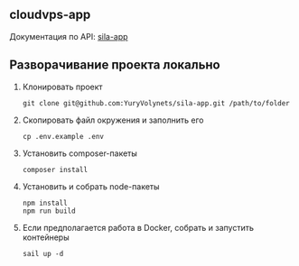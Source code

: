 ## cloudvps-app

Документация по API: [sila-app](https://app.swaggerhub.com/apis-docs/volynets.yury/sila-app/1.0.0)

## Разворачивание проекта локально

1. Клонировать проект

   ```
   git clone git@github.com:YuryVolynets/sila-app.git /path/to/folder
   ```

2. Скопировать файл окружения и заполнить его
   ```
   cp .env.example .env
   ```

3. Установить composer-пакеты

   ```
   composer install
   ```

4. Установить и собрать node-пакеты

   ```
   npm install
   npm run build
   ```

5. Если предполагается работа в Docker, собрать и запустить контейнеры
      ```
      sail up -d
      ```
